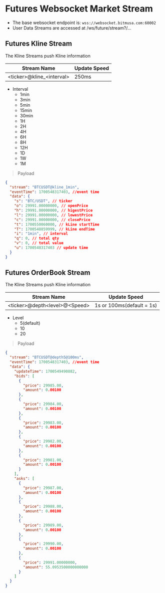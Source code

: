 # Futures Websocket Market Stream
- The base websocket endpoint is: ```wss://websocket.bitmusa.com:60002```
- User Data Streams are accessed at /ws/future/stream?<stream>/<stream>...

## Futures Kline Stream
The Kline Streams push Kline information

| Stream Name                 | Update Speed |
|-----------------------------|--------------|
| \<ticker>@kline_\<interval> | 250ms        |

- Interval
  - 1min
  - 3min
  - 5min
  - 15min
  - 30min
  - 1H
  - 2H
  - 4H
  - 6H
  - 8H
  - 12H
  - 1D
  - 1W
  - 1M

> Payload

```json
{
  "stream": "BTCUSDT@kline_1min",
  "eventTime": 1700548317403, //event time
  "data": {
    "s": "BTC/USDT", // ticker
    "o": 29991.00000000, // openPrice
    "h": 29991.00000000, // higestPrice
    "l": 29991.00000000, // lowestPrice
    "c": 29991.00000000, // closePrice
    "t": 1700550060000, // kLine startTime
    "T": 1700548859999, // kLine endTime
    "i": "1min", // interval
    "q": 0, // total qty
    "v": 0, // total value
    "u": 1700548317403 // update time
  }
}
```

## Futures OrderBook Stream
The Kline Streams push Kline information

| Stream Name                      | Update Speed              |
|----------------------------------|---------------------------|
| \<ticker>@depth\<level>@\<Speed> | 1s or 100ms(default = 1s) |

- Level
  - 5(default)
  - 10
  - 20

> Payload

```json
{
  "stream": "BTCUSDT@depth5@100ms",
  "eventTime": 1700548317403, //event time
  "data": {
    "updateTime": 1700549490882,
    "bids": [
      {
        "price": 29985.00,
        "amount": 0.00100
      },
      {
        "price": 29984.00,
        "amount": 0.00100
      },
      {
        "price": 29983.00,
        "amount": 0.00100
      },
      {
        "price": 29982.00,
        "amount": 0.00100
      },
      {
        "price": 29981.00,
        "amount": 0.00100
      }
    ],
    "asks": [
      {
        "price": 29987.00,
        "amount": 0.00100
      },
      {
        "price": 29988.00,
        "amount": 0.00100
      },
      {
        "price": 29989.00,
        "amount": 0.00100
      },
      {
        "price": 29990.00,
        "amount": 0.00100
      },
      {
        "price": 29991.00000000,
        "amount": 55.0953500000000000
      }
    ]
  }
}
```
